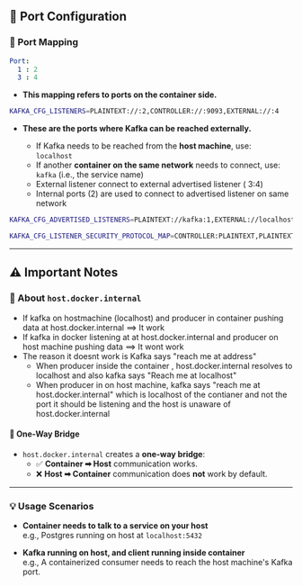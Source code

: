## 🔌 Port Configuration

### 🔹 Port Mapping

```yaml
Port:
  1 : 2
  3 : 4
```

- **This mapping refers to ports on the container side.**

```bash
KAFKA_CFG_LISTENERS=PLAINTEXT://:2,CONTROLLER://:9093,EXTERNAL://:4
```

- **These are the ports where Kafka can be reached externally.**

  - If Kafka needs to be reached from the **host machine**, use:  
    `localhost`
  - If another **container on the same network** needs to connect, use:  
    `kafka` (i.e., the service name)
  - External listener connect to external advertised listener ( 3:4)
  - Internal ports (2) are used to connect to advertised listener on same network

```bash
KAFKA_CFG_ADVERTISED_LISTENERS=PLAINTEXT://kafka:1,EXTERNAL://localhost:3
```

```bash
KAFKA_CFG_LISTENER_SECURITY_PROTOCOL_MAP=CONTROLLER:PLAINTEXT,PLAINTEXT:PLAINTEXT,EXTERNAL:PLAINTEXT
```

---

## ⚠️ Important Notes

### 🔸 About `host.docker.internal`

- If kafka on hostmachine (localhost) and producer in container pushing data at host.docker.internal ==> It work
- If kafka in docker listening at at host.docker.internal and producer on host machine  pushing data  ==> It wont work
- The reason it doesnt work is Kafka says "reach me at address"
  - When producer inside the container , host.docker.internal resolves to localhost and also kafka says "Reach me at localhost"
  - When producer in on host machine, kafka says "reach me at host.docker.internal" which is localhost of the contianer and not the port it should be listening and the host is unaware of host.docker.internal   

#### 🚧 One-Way Bridge 

- `host.docker.internal` creates a **one-way bridge**:
  - ✅ **Container ➡ Host** communication works. 
  - ❌ **Host ➡ Container** communication does **not** work by default.

---

### 💡 Usage Scenarios

- **Container needs to talk to a service on your host**  
  e.g., Postgres running on host at `localhost:5432`

- **Kafka running on host, and client running inside container**  
  e.g., A containerized consumer needs to reach the host machine's Kafka port.
